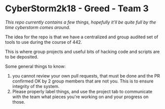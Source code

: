 # CyberStorm2k18 - Greed - Team 3
  
*This repo currently contains a few things, hopefully it'll be quite full by the time cyberstorm comes around.*

The idea for the repo is that we have a centralized and group audited set of tools to use during the course of 442.

This is where group projects and useful bits of hacking code and scripts are to be deposited.

Some general things to know:
1. you cannot review your own pull requests, that must be done and the PR confirmed OK by 2 group members that are not you. This is to ensure integrity of the system.
2. Please properly label things, and use the project tab to communicate with the team what pieces you're working on and your
progress on those.

